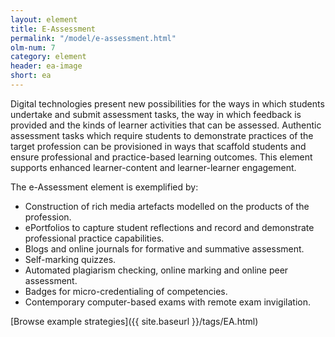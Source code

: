 ```yaml
---
layout: element
title: E-Assessment
permalink: "/model/e-assessment.html"
olm-num: 7
category: element
header: ea-image
short: ea
---
```


Digital technologies present new possibilities for the ways in which students undertake and submit assessment tasks, the way in which feedback is provided and the kinds of learner activities that can be assessed. Authentic assessment tasks which require students to demonstrate practices of the target profession can be provisioned in ways that scaffold students and ensure professional and practice-based learning outcomes. This element supports enhanced learner-content and learner-learner engagement.

The e-Assessment element is exemplified by:

- Construction of rich media artefacts modelled on the products of the profession.
- ePortfolios to capture student reflections and record and demonstrate professional practice capabilities.
- Blogs and online journals for formative and summative assessment.
- Self-marking quizzes.
- Automated plagiarism checking, online marking and online peer assessment.
- Badges for micro-credentialing of competencies. 
- Contemporary computer-based exams with remote exam invigilation. 

[Browse example strategies]({{ site.baseurl }}/tags/EA.html)